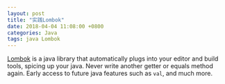 ```yaml
---
layout: post
title: "实践Lombok"
date: 2018-04-04 11:08:00 +0800
categories: Java
tags: java Lombok
---
```


[Lombok](https://projectlombok.org/) is a java library that automatically plugs into your editor and build tools, spicing up your java. Never write another getter or equals method again. Early access to future java features such as `val`, and much more.

​			